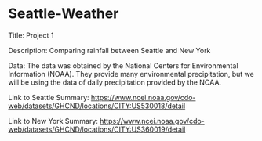 # Seattle-Weather

Title: Project 1

Description: Comparing rainfall between Seattle and New York

Data: The data was obtained by the National Centers for Environmental Information (NOAA). They provide many environmental precipitation, but we will be using the data of daily precipitation provided by the NOAA.

Link to Seattle Summary: https://www.ncei.noaa.gov/cdo-web/datasets/GHCND/locations/CITY:US530018/detail

Link to New York Summary: https://www.ncei.noaa.gov/cdo-web/datasets/GHCND/locations/CITY:US360019/detail
